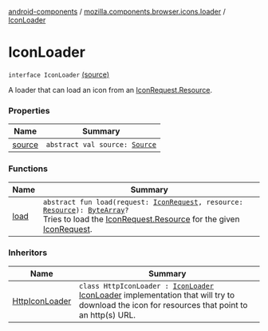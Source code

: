 [android-components](../../index.md) / [mozilla.components.browser.icons.loader](../index.md) / [IconLoader](./index.md)

# IconLoader

`interface IconLoader` [(source)](https://github.com/mozilla-mobile/android-components/blob/master/components/browser/icons/src/main/java/mozilla/components/browser/icons/loader/IconLoader.kt#L13)

A loader that can load an icon from an [IconRequest.Resource](../../mozilla.components.browser.icons/-icon-request/-resource/index.md).

### Properties

| Name | Summary |
|---|---|
| [source](source.md) | `abstract val source: `[`Source`](../../mozilla.components.browser.icons/-icon/-source/index.md) |

### Functions

| Name | Summary |
|---|---|
| [load](load.md) | `abstract fun load(request: `[`IconRequest`](../../mozilla.components.browser.icons/-icon-request/index.md)`, resource: `[`Resource`](../../mozilla.components.browser.icons/-icon-request/-resource/index.md)`): `[`ByteArray`](https://kotlinlang.org/api/latest/jvm/stdlib/kotlin/-byte-array/index.html)`?`<br>Tries to load the [IconRequest.Resource](../../mozilla.components.browser.icons/-icon-request/-resource/index.md) for the given [IconRequest](../../mozilla.components.browser.icons/-icon-request/index.md). |

### Inheritors

| Name | Summary |
|---|---|
| [HttpIconLoader](../-http-icon-loader/index.md) | `class HttpIconLoader : `[`IconLoader`](./index.md)<br>[IconLoader](./index.md) implementation that will try to download the icon for resources that point to an http(s) URL. |
